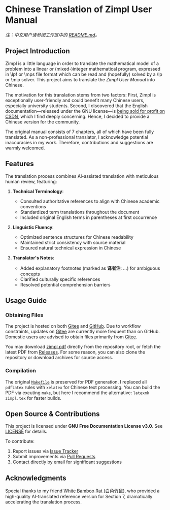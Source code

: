 # Chinese Translation of Zimpl User Manual

*注：中文用户请参阅工作区中的 [README.md](README.md)。*

## Project Introduction

Zimpl is a little language in order to translate the mathematical model of a problem into a linear or (mixed-)integer mathematical program, expressed in \lpf or \mps file format which can be read and (hopefully) solved by a \lp or \mip solver. This project aims to translate the *Zimpl User Manual* into Chinese.

The motivation for this translation stems from two factors: First, Zimpl is exceptionally user-friendly and could benefit many Chinese users, especially university students. Second, I discovered that the English documentation—released under the GNU license—is [being sold for profit on CSDN](https://wenku.csdn.net/doc/2st7t0m7ou), which I find deeply concerning. Hence, I decided to provide a Chinese version for the community.

The original manual consists of 7 chapters, all of which have been fully translated. As a non-professional translator, I acknowledge potential inaccuracies in my work. Therefore, contributions and suggestions are warmly welcomed.

## Features

The translation process combines AI-assisted translation with meticulous human review, featuring:

1. **Technical Terminology**: 
   - Consulted authoritative references to align with Chinese academic conventions
   - Standardized term translations throughout the document
   - Included original English terms in parentheses at first occurrence

2. **Linguistic Fluency**:
   - Optimized sentence structures for Chinese readability
   - Maintained strict consistency with source material
   - Ensured natural technical expression in Chinese

3. **Translator's Notes**:
   - Added explanatory footnotes (marked as **译者注**: ...) for ambiguous concepts
   - Clarified culturally specific references
   - Resolved potential comprehension barriers

## Usage Guide

### Obtaining Files

The project is hosted on both [Gitee](https://gitee.com/) and [GitHub](https://github.com/). Due to workflow constraints, updates on [Gitee](https://gitee.com/) are currently more frequent than on GitHub. Domestic users are advised to obtain files primarily from [Gitee](https://gitee.com/).

You may download [zimpl.pdf](zimpl.pdf) directly from the repository root, or fetch the latest PDF from [Releases](https://gitee.com/BOXonline_1396529/zimpl-doc.zh_CN/releases). For some reason, you can also clone the repository or download archives for source access.

### Compilation

The original [`Makefile`](Makefile) is preserved for PDF generation. I replaced all `pdflatex` rules with `xelatex` for Chinese text processing. You can build the PDF via excuting `make`, but here I recommend the alternative: `latexmk zimpl.tex` for faster builds.

## Open Source & Contributions

This project is licensed under **GNU Free Documentation License v3.0**. See [LICENSE](LICENSE) for details.

To contribute:
1. Report issues via [Issue Tracker](https://gitee.com/BOXonline_1396529/zimpl-doc.zh_CN/issues/new/choose)
2. Submit improvements via [Pull Requests](https://gitee.com/BOXonline_1396529/zimpl-doc.zh_CN/pulls)
3. Contact directly by email for significant suggestions

## Acknowledgments

Special thanks to my friend [White Bamboo Rat (白色竹鼠)](https://github.com/MrDie2233), who provided a high-quality AI-translated reference version for Section 7, dramatically accelerating the translation process.